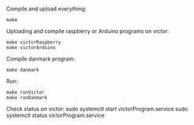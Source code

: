 Compile and upload everything:

	make

Uploading and compile raspberry or Arduino programs on victor:

	make victorRaspberry 
	make victorArduino

Compile danmark program: 

	make danmark

Run:

	make runVictor
	make runDanmark

Check status on victor:
	sudo systemctl start victorProgram.service
	sudo systemctl status victorProgram.service


